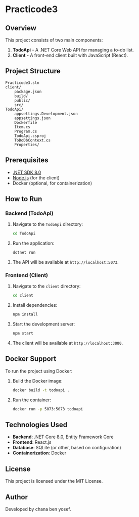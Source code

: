 # Practicode3

## Overview
This project consists of two main components:
1. **TodoApi** - A .NET Core Web API for managing a to-do list.
2. **Client** - A front-end client built with JavaScript (React).

## Project Structure
```
Practicode3.sln
client/
    package.json
    build/
    public/
    src/
TodoApi/
    appsettings.Development.json
    appsettings.json
    Dockerfile
    Item.cs
    Program.cs
    TodoApi.csproj
    ToDoDbContext.cs
    Properties/
```

## Prerequisites
- [.NET SDK 8.0](https://dotnet.microsoft.com/download)
- [Node.js](https://nodejs.org/) (for the client)
- Docker (optional, for containerization)

## How to Run

### Backend (TodoApi)
1. Navigate to the `TodoApi` directory:
   ```sh
   cd TodoApi
   ```
2. Run the application:
   ```sh
   dotnet run
   ```
3. The API will be available at `http://localhost:5073`.

### Frontend (Client)
1. Navigate to the `client` directory:
   ```sh
   cd client
   ```
2. Install dependencies:
   ```sh
   npm install
   ```
3. Start the development server:
   ```sh
   npm start
   ```
4. The client will be available at `http://localhost:3000`.

## Docker Support
To run the project using Docker:
1. Build the Docker image:
   ```sh
   docker build -t todoapi .
   ```
2. Run the container:
   ```sh
   docker run -p 5073:5073 todoapi
   ```

## Technologies Used
- **Backend**: .NET Core 8.0, Entity Framework Core
- **Frontend**: React.js
- **Database**: SQLite (or other, based on configuration)
- **Containerization**: Docker

## License
This project is licensed under the MIT License.

## Author
Developed by chana ben yosef.